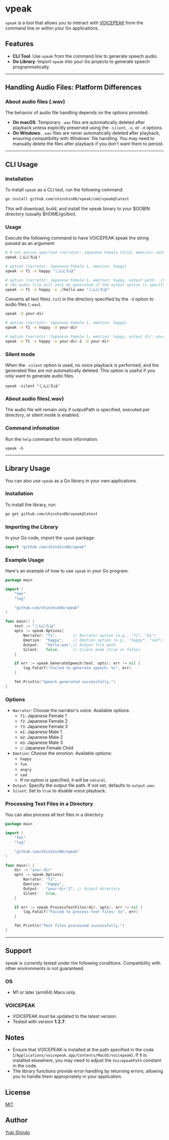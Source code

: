# vpeak
`vpeak` is a tool that allows you to interact with [VOICEPEAK](https://www.ah-soft.com/voice/6nare/) from the command line or within your Go applications.

## Features

- **CLI Tool**: Use `vpeak` from the command line to generate speech audio.
- **Go Library**: Import `vpeak` into your Go projects to generate speech programmatically.

---
## Handling Audio Files: Platform Differences

### About audio files (.wav)

The behavior of audio file handling depends on the options provided:

- **On macOS**: Temporary `.wav` files are automatically deleted after playback unless explicitly preserved using the `-silent`, `-o`, or `-d` options.
- **On Windows**: `.wav` files are never automatically deleted after playback, ensuring compatibility with Windows' file handling.
You may need to manually delete the files after playback if you don't want them to persist.
---
## CLI Usage

### Installation

To install `vpeak` as a CLI tool, run the following command:

```sh
go install github.com/shinshin86/vpeak/cmd/vpeak@latest
```

This will download, build, and install the vpeak binary to your $GOBIN directory (usually $HOME/go/bin).

### Usage

Execute the following command to have VOICEPEAK speak the string passed as an argument:

```sh
# # not option specfied (narrator: Japanese Female Child, emotion: natural)
vpeak こんにちは！

# option (narrator: Japanese Female 1, emotion: happy)
vpeak -n f1 -e happy "こんにちは"

# option (narrator: Japanese Female 1, emotion: happy, output path: ./hello.wav)
# (An audio file will only be generated if the output option is specified, and it will be saved at the designated location.)
vpeak -n f1 -e happy -o ./hello.wav "こんにちは"
```

Converts all text files(`.txt`) in the directory specified by the `-d` option to audio files (`.wav`).

```sh
vpeak -d your-dir

# option (narrator: Japanese Female 1, emotion: happy)
vpeak -n f1 -e happy -d your-dir

# option (narrator: Japanese Female 1, emotion: happy, output dir: your-dir-2)
vpeak -n f1 -e happy -o your-dir-2 -d your-dir
```

### Silent mode

When the `-silent` option is used, no voice playback is performed, and the generated files are not automatically deleted. This option is useful if you only want to generate audio files.

```
vpeak -silent "こんにちは"
```

### About audio files(.wav)

The audio file will remain only if outputPath is specified, executed per directory, or silent mode is enabled.

### Command infomation

Run the `help` command for more information.

```
vpeak -h
```

---
## Library Usage

You can also use `vpeak` as a Go library in your own applications.

### Installation

To install the library, run:

```sh
go get github.com/shinshin86/vpeak@latest
```

### Importing the Library

In your Go code, import the `vpeak` package:

```go
import "github.com/shinshin86/vpeak"
```

### Example Usage

Here's an example of how to use `vpeak` in your Go program:

```go
package main

import (
    "fmt"
    "log"

    "github.com/shinshin86/vpeak"
)

func main() {
    text := "こんにちは"
    opts := vpeak.Options{
        Narrator: "f1",       // Narrator option (e.g., "f1", "m1")
        Emotion:  "happy",    // Emotion option (e.g., "happy", "sad")
        Output:   "hello.wav",// Output file path
        Silent:   false,      // Silent mode (true or false)
    }

    if err := vpeak.GenerateSpeech(text, opts); err != nil {
        log.Fatalf("Failed to generate speech: %v", err)
    }

    fmt.Println("Speech generated successfully.")
}
```

### Options

- `Narrator`: Choose the narrator's voice. Available options:
  - `f1`: Japanese Female 1
  - `f2`: Japanese Female 2
  - `f3`: Japanese Female 3
  - `m1`: Japanese Male 1
  - `m2`: Japanese Male 2
  - `m3`: Japanese Male 3
  - `c`:  Japanese Female Child
- `Emotion`: Choose the emotion. Available options:
  - `happy`
  - `fun`
  - `angry`
  - `sad`
  - If no option is specified, it will be `natural`.
- `Output`: Specify the output file path. If not set, defaults to `output.wav`.
- `Silent`: Set to `true` to disable voice playback.

### Processing Text Files in a Directory

You can also process all text files in a directory:

```go
package main

import (
    "fmt"
    "log"

    "github.com/shinshin86/vpeak"
)

func main() {
    dir := "your-dir"
    opts := vpeak.Options{
        Narrator: "f1",
        Emotion:  "happy",
        Output:   "your-dir-2", // Output directory
        Silent:   true,
    }

    if err := vpeak.ProcessTextFiles(dir, opts); err != nil {
        log.Fatalf("Failed to process text files: %v", err)
    }

    fmt.Println("Text files processed successfully.")
}
```

---

## Support
vpeak is currently tested under the following conditions. Compatibility with other environments is not guaranteed.

### OS
- M1 or later (arm64) Macs only.

### VOICEPEAK
- VOICEPEAK must be updated to the latest version.
- Tested with version **1.2.7**.

## Notes

- Ensure that VOICEPEAK is installed at the path specified in the code (`/Applications/voicepeak.app/Contents/MacOS/voicepeak`). If it is installed elsewhere, you may need to adjust the `VoicepeakPath` constant in the code.
- The library functions provide error handling by returning errors, allowing you to handle them appropriately in your application.

## License
[MIT](./LICENSE)

## Author

[Yuki Shindo](https://shinshin86.com/en)